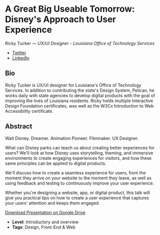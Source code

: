 # A Great Big Useable Tomorrow: Disney's Approach to User Experience

Ricky Tucker &mdash; *UX/UI Designer - Louisiana Office of Technology Services*

- [Twitter](https://twitter.com/TuckTales)
- [LinkedIn](https://www.linkedin.com/in/rltucker/)

## Bio

Ricky Tucker is UX/UI designer for Louisiana's Office of Technology Services. In addition to contributing the state's Design System, Pelican, he works daily with state agencies to develop digital products with the goal of improving the lives of Louisiana residents. Ricky holds multiple Interactive Design Foundation certificates, was well as the W3Cx Introduction to Web Accessibility certificate. 

## Abstract

Walt Disney. Dreamer. Animation Pioneer. Filmmaker. UX Designer. 

What can Disney parks can teach us about creating better experiences for users? We'll look at how Disney uses storytelling, theming, and immersive environments to create engaging experiences for visitors, and how these same principles can be applied to digital products.

We'll discuss how to create a seamless experience for users, from the moment they arrive on your website to the moment they leave, as well as using feedback and testing to continuously improve your user experience.

Whether you're designing a website, app, or digital product, this talk will give you practical tips on how to create a user experience that captures your users' attention and keeps them engaged.

[Download Presentation on Google Drive](https://docs.google.com/presentation/d/1H1iIoF98oZw7KanlI2kG2-PosvF-K9uP0wNoQvntu2U/edit?usp=sharing)

- **Level**: Introductory and overview
- **Tags**: Design, Front-End &  Web
  
